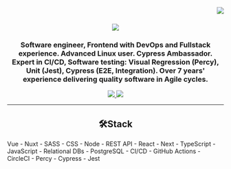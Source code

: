 <img align="right" src="https://visitor-badge.laobi.icu/badge?page_id=idncod.visitor-badge" />
<!--<a href="https://git.io/typing-svg"><img src="https://readme-typing-svg.herokuapp.com?font=IBM+Plex+Mono&pause=1000&color=3FF72C&center=true&vCenter=true&random=false&width=435&lines=idncod;Viola+Lykova;Frontend+Engineer" alt="Typing SVG" /></a>-->
<!--<h1 align="center">
    <img src="https://readme-typing-svg.herokuapp.com/?font=Righteous&size=35&center=true&vCenter=true&width=500&height=70&duration=4000&lines=viola_lykova;" />
</h1>-->
<h1 align="center">
    <img src="https://readme-typing-svg.herokuapp.com/?font=IBM+Plex+Mono&size=35&center=true&vCenter=true&width=500&height=70&duration=4000&lines=idncod;" />
</h1>
<h3 align="center">Software engineer, Frontend with DevOps and Fullstack experience. Advanced Linux user. Cypress Ambassador. Expert in CI/CD, Software testing: Visual Regression (Percy), Unit (Jest), Cypress (E2E, Integration). Over 7 years' experience delivering quality software in Agile cycles.</h3>
<div align="center"> 
  <a href="mailto:idncod@proton.me">
    <img src="https://img.shields.io/badge/Gmail-333333?style=for-the-badge&logo=gmail&logoColor=red" />
  </a>
  <a href="https://www.linkedin.com/in/violettalykova/" target="_blank">
    <img src="https://img.shields.io/badge/LinkedIn-0077B5?style=for-the-badge&logo=linkedin&logoColor=white" target="_blank" />
  </a>
</div>
 <hr/>
 
<!-- START My tech stack -->
<h2 align="center">🛠️Stack</h2>
<p> Vue - Nuxt - SASS - CSS - Node - REST API - React - Next - TypeScript - JavaScript - Relational DBs - PostgreSQL - CI/CD - GitHub Actions - CircleCI - Percy - Cypress - Jest</p>




